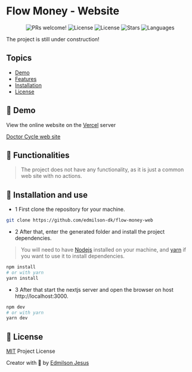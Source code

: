 # Flow Money - Website

<p align="center">
  <img src="https://img.shields.io/static/v1?label=Flow-Money&message=Welcome&color=FFFFFF&labelColor=00AACC" alt="PRs welcome!" />
  <img alt="License" src="https://img.shields.io/static/v1?label=version&message=1.0&color=FFFFFF&labelColor=00AACC">
  <img alt="License" src="https://img.shields.io/static/v1?label=license&message=MIT&color=FFFFFF&labelColor=00AACC">
  <img alt="Stars" src="https://img.shields.io/github/stars/edmilson-dk/flow-money-web?color=FFFFFF&labelColor=00AACC">
  <img alt="Languages" src="https://img.shields.io/github/languages/count/edmilson-dk/flow-money-web?color=FFFFFF&labelColor=00AACC">
</p>

The project is still under construction!

## Topics 

* [Demo](#demo)
* [Features](#features)
* [Installation](#install)
* [License](#license)

<a id="demo"></a>
## 🎉 Demo

View the online website on the [Vercel](https://vercel.com/) server

[Doctor Cycle web site](https://flow-money-web.vercel.app/)

<a id="features"></a>
## 🚀 Functionalities

> The project does not have any functionality, as it is just a common web site with no actions.

<a id="install"></a>
## 👷 Installation and use

* 1 First clone the repository for your machine.

```sh
git clone https://github.com/edmilson-dk/flow-money-web
```

* 2 After that, enter the generated folder and install the project dependencies.

> You will need to have [Nodejs](https://nodejs.org/) installed on your machine, and [yarn](https://yarnpkg.com/) if you want to use it to install dependencies.

```sh
npm install 
# or with yarn
yarn install
```
* 3 After that start the nextjs server and open the browser on host http://localhost:3000.

```sh
npm dev 
# or with yarn 
yarn dev
```

<a id="license"></a>
## 🤝 License

[MIT](https://github.com/edmilson-dk/flow-money-web/blob/main/LICENSE) Project License

Creator with 💙 by [Edmilson Jesus](https://www.linkedin.com/in/edmilson-jesus-4128711b5)
